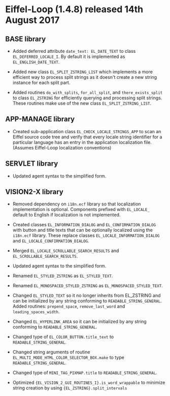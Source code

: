 # Eiffel-Loop (1.4.8)  released 14th August 2017

## BASE library

* Added deferred attribute `date_text: EL_DATE_TEXT` to class `EL_DEFERRED_LOCALE_I`. By default it is implemented as `EL_ENGLISH_DATE_TEXT`.

* Added new class `EL_SPLIT_ZSTRING_LIST` which implements a more efficient way to process split strings as it doesn't create a new string instance for each split part.

* Added routines `do_with_splits`, `for_all_split`, and `there_exists_split` to class `EL_ZSTRING` for efficiently querying and processing split strings. These routines make use of the new class `EL_SPLIT_ZSTRING_LIST`.

## APP-MANAGE library

* Created sub-application class `EL_CHECK_LOCALE_STRINGS_APP` to scan an Eiffel source code tree and verify that every locale string identifier for a particular language has an entry in the application localization file. (Assumes Eiffel-Loop localization conventions)

## SERVLET library

* Updated agent syntax to the simplified form.

## VISION2-X library

* Removed dependency on `i18n.ecf` library so that localization implementation is optional. Components prefixed with `EL_LOCALE_` default to English if localization is not implemented.

* Created classes `EL_INFORMATION_DIALOG` and `EL_CONFIRMATION_DIALOG` with button and title texts that can be optionally localized using the `i18n.ecf` library. These replace classes `EL_LOCALE_INFORMATION_DIALOG` and `EL_LOCALE_CONFIRMATION_DIALOG`.

* Merged `EL_LOCALE_SCROLLABLE_SEARCH_RESULTS` and `EL_SCROLLABLE_SEARCH_RESULTS`.

* Updated agent syntax to the simplified form.

* Renamed `EL_STYLED_ZSTRING` as `EL_STYLED_TEXT`.

* Renamed `EL_MONOSPACED_STYLED_ZSTRING` as `EL_MONOSPACED_STYLED_TEXT`.

* Changed `EL_STYLED_TEXT` so it no longer inherits from EL_ZSTRING and can be initialized by any string conforming to `READABLE_STRING_GENERAL`. Added routines: `prepend_space`, `remove_last_word` and `leading_spaces_width`.

* Changed `EL_HYPERLINK_AREA` so it can be initialized by any string conforming to `READABLE_STRING_GENERAL`.

* Changed type of `EL_COLOR_BUTTON.title_text` to `READABLE_STRING_GENERAL`.

* Changed string arguments of routine `EL_MULTI_MODE_HTML_COLOR_SELECTOR_BOX.make` to type `READABLE_STRING_GENERAL`.

* Changed type of `MINI_TAG_PIXMAP.title` to `READABLE_STRING_GENERAL`.

* Optimized `{EL_VISION_2_GUI_ROUTINES_I}.is_word_wrappable` to minimize string creation by using `{EL_ZSTRING}.split_intervals`

